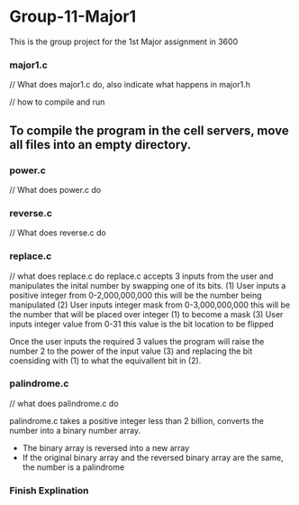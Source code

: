 # Group-11-Major1
This is the group project for the 1st Major assignment in 3600

### major1.c ###
// What does major1.c do, also indicate what happens in major1.h


// how to compile and run

To compile the program in the cell servers, move all files into an empty directory.
  - 

### power.c ###
// What does power.c do

### reverse.c ###
// What does reverse.c do

### replace.c ###
// what does replace.c do
replace.c accepts 3 inputs from the user and manipulates the inital number by swapping one of its bits.
(1) User inputs a positive integer from 0-2,000,000,000 this will be the number being manipulated
(2) User inputs integer mask from 0-3,000,000,000 this will be the number that will be placed over integer (1) to become a mask
(3) User inputs integer value from 0-31 this value is the bit location to be flipped

Once the user inputs the required 3 values the program will raise the number 2 to the power of the input value (3) and replacing the bit coensiding with (1) to what the equivallent bit in (2).

### palindrome.c ###
// what does palindrome.c do

palindrome.c takes a positive integer less than 2 billion, converts the number into a binary number array.
  - The binary array is reversed into a new array
  - If the original binary array and the reversed binary array are the same, the number is a palindrome

### Finish Explination ###

